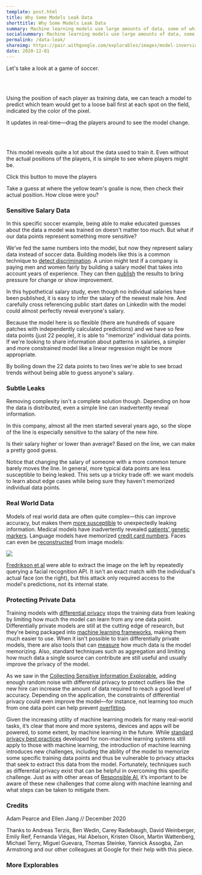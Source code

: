 ```yaml
---
template: post.html
title: Why Some Models Leak Data
shorttitle: Why Some Models Leak Data
summary: Machine learning models use large amounts of data, some of which can be sensitive. If they're not trained correctly, sometimes that data is inadvertently revealed.
socialsummary: Machine learning models use large amounts of data, some of which can be sensitive. If they're not trained correctly, sometimes that data is inadvertently revealed.
permalink: /data-leak/
shareimg: https://pair.withgoogle.com/explorables/images/model-inversion.png
date: 2020-12-01
---
```



<link rel="stylesheet" href="style.css">


Let's take a look at a game of soccer. 
<link rel="stylesheet" href="style.css">

<div id='field-grass' class='field'></div>

<br></br> 

Using the position of each player as training data, we can teach a model to predict which team would get to a loose ball first at each spot on the field, indicated by the color of the pixel.

<div id='field-prediction' class='field'></div>

It updates in real-time—drag the players around to see the model change.

<br></br> 

This model reveals quite a lot about the data used to train it. Even without the actual positions of the players, it is simple to see where players might be.   

<div id='field-playerless' class='field'></div>

Click this button to <span class="button" id="player-button">move the players</span> 

Take a guess at where the yellow team's goalie is now, then check their actual position. How close were you?

<h3>Sensitive Salary Data</h3>

In this specific soccer example, being able to make educated guesses about the data a model was trained on doesn't matter too much. But what if our data points represent something more sensitive?

<div id='field-scatter' class='field'></div>

We’ve fed the same numbers into the model, but now they represent salary data instead of soccer data. Building models like this is a common technique to [detect discrimination](https://www.eeoc.gov/laws/guidance/section-10-compensation-discrimination#c.%20Using%20More%20Sophisticated%20Statistical%20Techniques%20to%20Evaluate). A union might test if a company is paying men and women fairly by building a salary model that takes into account years of experience. They can then [publish](https://postguild.org/2019-pay-study/) the results to bring pressure for change or show improvement.

In this hypothetical salary study, even though no individual salaries have been published, it is easy to infer the salary of the newest male hire. And carefully cross referencing public start dates on LinkedIn with the model could almost perfectly reveal everyone's salary.

Because the model here is so flexible (there are hundreds of square patches with independently calculated predictions) and we have so few data points (just 22 people), it is able to "memorize" individual data points. If we're looking to share information about patterns in salaries, a simpler and more constrained model like a linear regression might be more appropriate. 

<div id='field-regression' class='field'></div>

By boiling down the 22 data points to two lines we're able to see broad trends without being able to guess anyone's salary.
 
<h3>Subtle Leaks</h3>

Removing complexity isn't a complete solution though. Depending on how the data is distributed, even a simple line can inadvertently reveal information.

<div id='field-regression-leak' class='field'></div>

In this company, almost all the men started several years ago, so the slope of the line is especially sensitive to the salary of the new hire. 

Is their salary <span class="button" id="high-button">higher or lower</span> than average? Based on the line, we can make a pretty good guess.

Notice that changing the salary of someone with a more common tenure barely moves the line. In general, more typical data points are less susceptible to being leaked. This sets up a tricky trade off: we want models to learn about edge cases while being sure they haven't memorized individual data points.

<h3>Real World Data</h3>

Models of real world data are often quite complex—this can improve accuracy, but makes them [more susceptible](https://blog.tensorflow.org/2020/06/introducing-new-privacy-testing-library.html) to unexpectedly leaking information. Medical models have inadvertently revealed [patients' genetic markers](https://www.ncbi.nlm.nih.gov/pmc/articles/PMC4827719/). Language models have memorized [credit card numbers](https://bair.berkeley.edu/blog/2019/08/13/memorization/). Faces can even be [reconstructed](https://rist.tech.cornell.edu/papers/mi-ccs.pdf) from image models: 

<div class='face-container'><img src='face.png'></div>

[Fredrikson et al](https://rist.tech.cornell.edu/papers/mi-ccs.pdf) were able to extract the image on the left by repeatedly querying a facial recognition API. It isn't an exact match with the individual's actual face (on the right), but this attack only required access to the model's predictions, not its internal state.  

<h3>Protecting Private Data</h3>

Training models with [differential privacy](http://www.cleverhans.io/privacy/2018/04/29/privacy-and-machine-learning.html) stops the training data from leaking by limiting how much the model can learn from any one data point. Differentially private models are still at the cutting edge of research, but they're being packaged into [machine learning frameworks](https://blog.tensorflow.org/2019/03/introducing-tensorflow-privacy-learning.html), making them much easier to use. When it isn't possible to train differentially private models, there are also tools that can [measure](https://github.com/tensorflow/privacy/tree/master/tensorflow_privacy/privacy/membership_inference_attack) how much data is the model memorizing. Also, standard techniques such as aggregation and limiting how much data a single source can contribute are still useful and usually improve the privacy of the model.

As we saw in the [Collecting Sensitive Information Explorable](https://pair.withgoogle.com/explorables/anonymization/), adding enough random noise with differential privacy to protect outliers like the new hire  can increase the amount of data required to reach a good level of accuracy. Depending on the application, the constraints of differential privacy could even improve the model—for instance, not learning too much from one data point can help prevent [overfitting](https://openreview.net/forum?id=r1xyx3R9tQ). 
 
Given the increasing utility of machine learning models for many real-world tasks, it’s clear that more and more systems, devices and apps will be powered, to some extent, by machine learning in the future. While [standard privacy best practices](https://owasp.org/www-project-top-ten/) developed for non-machine learning systems still apply to those with machine learning, the introduction of machine learning introduces new challenges, including the ability of the model to memorize some specific training data points and thus be vulnerable to privacy attacks that seek to extract this data from the model. Fortunately, techniques such as differential privacy exist that can be helpful in overcoming this specific challenge. Just as with other areas of [Responsible AI](https://ai.google/responsibilities/responsible-ai-practices/), it’s important to be aware of these new challenges that come along with machine learning and what steps can be taken to mitigate them. 


<h3>Credits</h3>

Adam Pearce and Ellen Jiang // December 2020

Thanks to Andreas Terzis, Ben Wedin, Carey Radebaugh, David Weinberger, Emily Reif, Fernanda Viégas, Hal Abelson, Kristen Olson, Martin Wattenberg, Michael Terry, Miguel Guevara, Thomas Steinke, Yannick Assogba, Zan Armstrong and our other colleagues at Google for their help with this piece.


<h3>More Explorables</h3>

<p id='recirc'></p>

<div class='recirc-feedback-form'></div>

<script src='../third_party/d3_.js'></script>
<script src='../third_party/simple-statistics.min.js'></script>
<script src='players0.js'></script>
<script src='script.js'></script>


<script src='../third_party/recirc.js'></script>